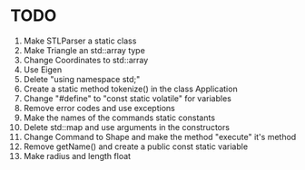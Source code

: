 # TODO
1. Make STLParser a static class
2. Make Triangle an std::array type
3. Change Coordinates to std::array
3. Use Eigen
4. Delete "using namespace std;"
5. Create a static method tokenize() in the class Application
6. Change "#define" to "const static volatile" for variables
7. Remove error codes and use exceptions
8. Make the names of the commands static constants
9. Delete std::map and use arguments in the constructors
10. Change Command to Shape and make the method "execute" it's method
11. Remove getName() and create a public const static variable
12. Make radius and length float